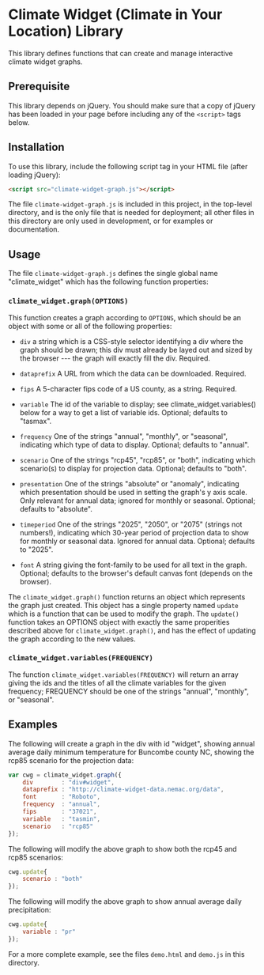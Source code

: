 # Climate Widget (Climate in Your Location) Library

This library defines functions that can create and manage interactive climate
widget graphs.

## Prerequisite

This library depends on jQuery. You should make sure that a copy of jQuery has
been loaded in your page before including any of the `<script>` tags below.

## Installation

To use this library, include the following script tag in your HTML file (after
loading jQuery):

```html
<script src="climate-widget-graph.js"></script>
```

The file `climate-widget-graph.js` is included in this project, in the top-level
directory, and is the only file that is needed for deployment; all other files
in this directory are only used in development, or for examples or documentation.

## Usage

The file `climate-widget-graph.js` defines the single global name "climate_widget"
which has the following function properties:

### `climate_widget.graph(OPTIONS)`

This function creates a graph according to `OPTIONS`, which should be an object with some or
all of the following properties:

  * `div`
    a string which is a CSS-style selector identifying a div
    where the graph should be drawn; this div must already
    be layed out and sized by the browser --- the graph will
    exactly fill the div. Required.

  * `dataprefix`
    A URL from which the data can be downloaded.  Required.

  * `fips`
    A 5-character fips code of a US county, as a string.  Required.

  * `variable` 
    The id of the variable to display; see climate_widget.variables()
    below for a way to get a list of variable ids.  Optional; defaults
    to "tasmax".

  * `frequency` 
    One of the strings "annual", "monthly", or "seasonal", indicating which
    type of data to display.  Optional; defaults to "annual".

  * `scenario` 
    One of the strings "rcp45", "rcp85", or "both", indicating which
   scenario(s) to display for projection data.  Optional; defaults to "both".

  * `presentation` 
    One of the strings "absolute" or "anomaly", indicating which
    presentation should be used in setting the graph's y axis scale.   Only
    relevant for annual data; ignored for monthly or seasonal. Optional;
    defaults to "absolute".

  * `timeperiod` 
    One of the strings "2025", "2050", or "2075" (strings not numbers!),
    indicating which 30-year period of projection data to show for
    monthly or seasonal data.  Ignored for annual data.  Optional;
    defaults to "2025".

  * `font` 
    A string giving the font-family to be used for all text in the graph.
    Optional; defaults to the browser's default canvas font (depends on
    the browser).

The `climate_widget.graph()` function returns an object which
represents the graph just created.  This object has a single property
named `update` which is a function that can be used to modify the
graph.  The `update()` function takes an OPTIONS object with exactly
the same properities described above for `climate_widget.graph()`, and
has the effect of updating the graph according to the new values.


### `climate_widget.variables(FREQUENCY)`

The function `climate_widget.variables(FREQUENCY)` will return an
array giving the ids and the titles of all the climate variables for
the given frequency; FREQUENCY should be one of the strings "annual",
"monthly", or "seasonal".

## Examples

The following will create a graph in the div with id "widget", showing
annual average daily minimum temperature for Buncombe county NC, showing
the rcp85 scenario for the projection data:

```javascript
var cwg = climate_widget.graph({
    div        : "div#widget",
    dataprefix : "http://climate-widget-data.nemac.org/data",
    font       : "Roboto",
    frequency  : "annual",
    fips       : "37021",
    variable   : "tasmin",
    scenario   : "rcp85"
});
```

The following will modify the above graph to show both the rcp45 and rcp85
scenarios:

```javascript
cwg.update{
    scenario : "both"
});
```

The following will modify the above graph to show annual average daily precipitation:

```javascript
cwg.update{
    variable : "pr"
});
```

For a more complete example, see the files `demo.html` and `demo.js` in this
directory.
